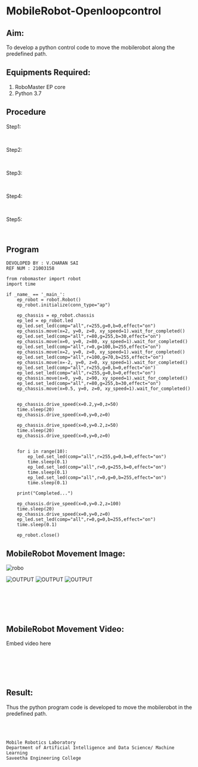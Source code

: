 # MobileRobot-Openloopcontrol
## Aim:

To develop a python control code to move the mobilerobot along the predefined path.

## Equipments Required:
1. RoboMaster EP core
2. Python 3.7

## Procedure

Step1:

<br/>

Step2:

<br/>

Step3:

<br/>

Step4:

<br/>

Step5:

<br/>

## Program
```
DEVOLOPED BY : V.CHARAN SAI
REF NUM : 21003158

from robomaster import robot
import time

if _name_ == '_main_':
    ep_robot = robot.Robot()
    ep_robot.initialize(conn_type="ap")

    ep_chassis = ep_robot.chassis
    ep_led = ep_robot.led
    ep_led.set_led(comp="all",r=255,g=0,b=0,effect="on")   
    ep_chassis.move(x=2, y=0, z=0, xy_speed=1).wait_for_completed()
    ep_led.set_led(comp="all",r=80,g=255,b=30,effect="on")
    ep_chassis.move(x=0, y=0, z=80, xy_speed=1).wait_for_completed()
    ep_led.set_led(comp="all",r=0,g=100,b=255,effect="on")
    ep_chassis.move(x=2, y=0, z=0, xy_speed=1).wait_for_completed()
    ep_led.set_led(comp="all",r=100,g=70,b=255,effect="on")
    ep_chassis.move(x=-2, y=0, z=0, xy_speed=1).wait_for_completed()
    ep_led.set_led(comp="all",r=255,g=0,b=0,effect="on")  
    ep_led.set_led(comp="all",r=255,g=0,b=0,effect="on")  
    ep_chassis.move(x=0, y=0, z=90, xy_speed=1).wait_for_completed()
    ep_led.set_led(comp="all",r=80,g=255,b=30,effect="on")
    ep_chassis.move(x=0.5, y=0, z=0, xy_speed=1).wait_for_completed()
  

    ep_chassis.drive_speed(x=0.2,y=0,z=50)
    time.sleep(20)
    ep_chassis.drive_speed(x=0,y=0,z=0)

    ep_chassis.drive_speed(x=0,y=0.2,z=50)
    time.sleep(20)
    ep_chassis.drive_speed(x=0,y=0,z=0)

   
    for i in range(10):
        ep_led.set_led(comp="all",r=255,g=0,b=0,effect="on")   
        time.sleep(0.1)
        ep_led.set_led(comp="all",r=0,g=255,b=0,effect="on")
        time.sleep(0.1)
        ep_led.set_led(comp="all",r=0,g=0,b=255,effect="on")
        time.sleep(0.1)        
    
    print("Completed...")

    ep_chassis.drive_speed(x=0,y=0.2,z=100)
    time.sleep(20)
    ep_chassis.drive_speed(x=0,y=0,z=0)
    ep_led.set_led(comp="all",r=0,g=0,b=255,effect="on")
    time.sleep(0.1)

    ep_robot.close()
```

## MobileRobot Movement Image:

![robo](./img/robomaster.png)

![OUTPUT]()
![OUTPUT]()
![OUTPUT]()


<br/>
<br/>
<br/>
<br/>

## MobileRobot Movement Video:

Embed video here

<br/>
<br/>
<br/>
<br/>

## Result:
Thus the python program code is developed to move the mobilerobot in the predefined path.


<br/>
<br/>

```
Mobile Robotics Laboratory
Department of Artificial Intelligence and Data Science/ Machine Learning
Saveetha Engineering College
```
